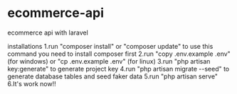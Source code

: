 # ecommerce-api
ecommerce api with laravel

installations
1.run "composer install" or "composer update" to use this command you need to install composer first
2.run "copy .env.example .env" (for windows) or "cp .env.example .env" (for linux)
3.run "php artisan key:generate" to generate project key
4.run "php artisan migrate --seed" to generate database tables and seed faker data
5.run "php artisan serve"
6.It's work now!!
